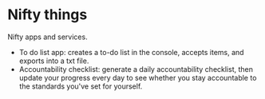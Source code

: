 # Nifty things
Nifty apps and services.

- To do list app: creates a to-do list in the console, accepts items, and exports into a txt file.
- Accountability checklist: generate a daily accountability checklist, then update your progress every day to see
whether you stay accountable to the standards you've set for yourself. 
